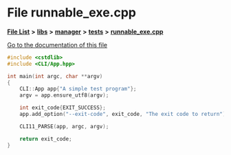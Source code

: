 

# File runnable\_exe.cpp

[**File List**](files.md) **>** [**libs**](dir_6719ab1f1f7655efc2fa43f7eb574fd1.md) **>** [**manager**](dir_b048ed2415d89a3588bcd07e27f16f41.md) **>** [**tests**](dir_0da81ac3ea6d1987f7ba9a902aa51f1c.md) **>** [**runnable\_exe.cpp**](runnable__exe_8cpp.md)

[Go to the documentation of this file](runnable__exe_8cpp.md)


```C++
#include <cstdlib>
#include <CLI/App.hpp>

int main(int argc, char **argv)
{
    CLI::App app{"A simple test program"};
    argv = app.ensure_utf8(argv);

    int exit_code{EXIT_SUCCESS};
    app.add_option("--exit-code", exit_code, "The exit code to return")->envname("TEST_EXIT_CODE");

    CLI11_PARSE(app, argc, argv);

    return exit_code;
}
```


